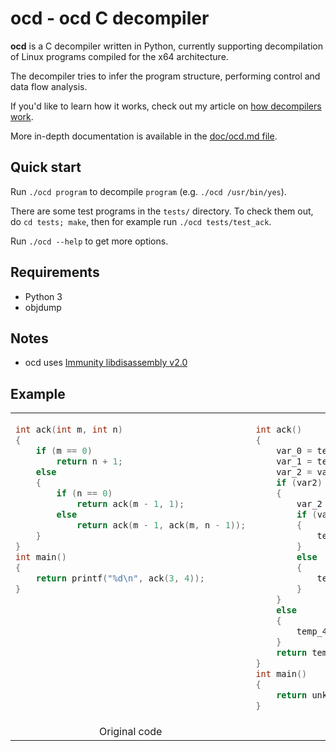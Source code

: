 # ocd - ocd C decompiler

**ocd** is a C decompiler written in Python, currently supporting decompilation of Linux programs compiled for the x64 architecture.

The decompiler tries to infer the program structure, performing control and data flow analysis.

If you'd like to learn how it works, check out my article on [how decompilers work](https://lukezapart.com/how-decompilers-work). 

More in-depth documentation is available in the [doc/ocd.md file](doc/ocd.md).

## Quick start

Run `./ocd program` to decompile `program` (e.g. `./ocd /usr/bin/yes`). 

There are some test programs in the `tests/` directory. To check them out, do `cd tests; make`, then for example run `./ocd tests/test_ack`.

Run `./ocd --help` to get more options.

## Requirements

* Python 3
* objdump

## Notes

* ocd uses [Immunity libdisassembly v2.0](https://web.archive.org/web/20140209154423/http://www.immunitysec.com/resources-freesoftware.shtml)

## Example

<table><tr><td valign="top">

```c
int ack(int m, int n)
{
    if (m == 0) 
        return n + 1;
    else
    {
        if (n == 0) 
            return ack(m - 1, 1);
        else 
            return ack(m - 1, ack(m, n - 1));
    }
}
int main()
{
    return printf("%d\n", ack(3, 4));
}
```

</td><td>

```c
int ack()
{
    var_0 = temp_2;
    var_1 = temp_3;
    var_2 = var_0 - 0;
    if (var2)
    {
        var_2 = var_1 - 0;
        if (var2)
        {
            temp_4 = ack(temp_5 - 1, ack(var_0, temp_4 - 1));
        }
        else
        {
            temp_4 = ack(temp_4 - 1, 1);
        }
    }
    else
    {
        temp_4 = temp_4 + 1;
    }
    return temp_4;
}
int main()
{
    return unknown_function("%d\n", ack(3, 4));
}
```

</tr>
<tr><td align="center">Original code</td><td align="center">ocd output</td></tr>
</table>
